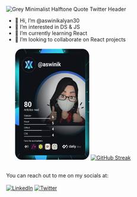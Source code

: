 ![Grey Minimalist Halftone Quote Twitter Header](https://user-images.githubusercontent.com/76677408/163706472-eeb6ec4f-7825-4f83-a5db-0fc7a487c710.png)

- 👋 Hi, I’m @aswinikalyan30
- 👀 I’m interested in DS & JS
- 🌱 I’m currently learning React
- 💞️ I’m looking to collaborate on React projects 
<br></br>
<a href="https://app.daily.dev/DailyDevTips"><img src="https://github.com/aswinikalyan30/aswinikalyan30/blob/main/devcard.svg" width="200" height="300" alt="DevCard"/></a> [![GitHub Streak](http://github-readme-streak-stats.herokuapp.com?user=aswinikalyan30&theme=Javascript-dark&date_format=M%20j%5B%2C%20Y%5D)](https://git.io/streak-stats)
<br></br> 

You can reach out to me on my socials at: <br></br>
 [![LinkedIn](https://img.shields.io/badge/LinkedIn-0077B5?style=for-the-badge&logo=linkedin&logoColor=white)](https://www.linkedin.com/in/aswinikalyan30/)
 [![Twitter](https://img.shields.io/badge/Twitter-1DA1F2?style=for-the-badge&logo=twitter&logoColor=white)](https://twitter.com/ashgreninja30_5)
